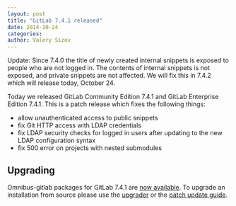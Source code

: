 ```yaml
---
layout: post
title: "GitLab 7.4.1 released"
date: 2014-10-24
categories:
author: Valery Sizov
---
```


Update: Since 7.4.0 the title of newly created internal snippets is exposed to people who are not logged in.
The contents of internal snippets is not exposed, and private snippets are not affected.
We will fix this in 7.4.2 which will release today, October 24.

Today we released GitLab Community Edition 7.4.1 and GitLab Enterprise Edition
7.4.1. This is a patch release which fixes the following things:

- allow unauthenticated access to public snippets
- fix Git HTTP access with LDAP credentials
- fix LDAP security checks for logged in users after updating to the new LDAP configuration syntax
- fix 500 error on projects with nested submodules

## Upgrading
Omnibus-gitlab packages for GitLab 7.4.1 are [now
available](https://about.gitlab.com/downloads/). To upgrade an installation
from source please use the
[upgrader](http://doc.gitlab.com/ce/update/upgrader.html) or the [patch update
guide](http://doc.gitlab.com/ce/update/patch_versions.html).
